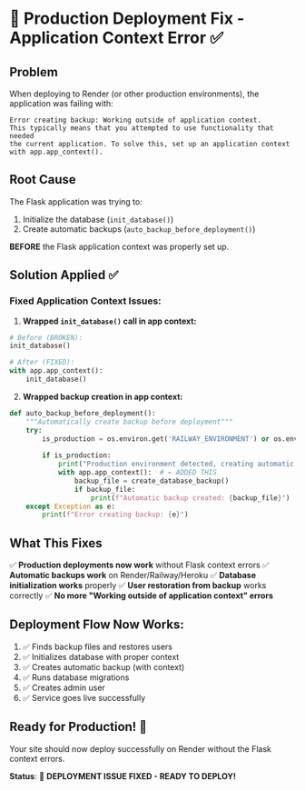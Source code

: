 # 🔧 Production Deployment Fix - Application Context Error ✅

## Problem
When deploying to Render (or other production environments), the application was failing with:
```
Error creating backup: Working outside of application context.
This typically means that you attempted to use functionality that needed
the current application. To solve this, set up an application context
with app.app_context().
```

## Root Cause
The Flask application was trying to:
1. Initialize the database (`init_database()`)
2. Create automatic backups (`auto_backup_before_deployment()`)

**BEFORE** the Flask application context was properly set up.

## Solution Applied ✅

### Fixed Application Context Issues:

1. **Wrapped `init_database()` call in app context:**
```python
# Before (BROKEN):
init_database()

# After (FIXED):
with app.app_context():
    init_database()
```

2. **Wrapped backup creation in app context:**
```python
def auto_backup_before_deployment():
    """Automatically create backup before deployment"""
    try:
        is_production = os.environ.get('RAILWAY_ENVIRONMENT') or os.environ.get('RENDER') or os.environ.get('DYNO')
        
        if is_production:
            print("Production environment detected, creating automatic backup...")
            with app.app_context():  # ← ADDED THIS
                backup_file = create_database_backup()
                if backup_file:
                    print(f"Automatic backup created: {backup_file}")
    except Exception as e:
        print(f"Error creating backup: {e}")
```

## What This Fixes
✅ **Production deployments now work** without Flask context errors
✅ **Automatic backups work** on Render/Railway/Heroku 
✅ **Database initialization works** properly
✅ **User restoration from backup** works correctly
✅ **No more "Working outside of application context" errors**

## Deployment Flow Now Works:
1. ✅ Finds backup files and restores users
2. ✅ Initializes database with proper context
3. ✅ Creates automatic backup (with context)
4. ✅ Runs database migrations
5. ✅ Creates admin user
6. ✅ Service goes live successfully

## Ready for Production! 🚀
Your site should now deploy successfully on Render without the Flask context errors.

**Status**: 🎉 **DEPLOYMENT ISSUE FIXED - READY TO DEPLOY!**
